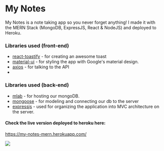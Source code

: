# My Notes

My Notes is a note taking app so you never forget anything! I made it with the MERN Stack (MongoDB, ExpressJS, React & NodeJS) and deployed to Heroku.

### Libraries used (front-end)
 * [react-toastify](https://www.npmjs.com/package/react-toastify) - for creating an awesome toast
 * [material-ui](https://material-ui.com/) - for styling the app with Google's material design.
 * [axios](https://material-ui.com/) - for talking to the API
 *
 ### Libraries used (back-end) 
* [mlab](https://mlab.com/) - for hosting our mongoDB.
* [mongoose](https://www.npmjs.com/package/mongoose) - for modeling and connecting our db to the server
* [expressjs](https://www.npmjs.com/package/express) - used for organizing the application into MVC architecture on the server.

#### Check the live version deployed to heroku here: 
https://my-notes-mern.herokuapp.com/

![](https://image.prntscr.com/image/TX-9dUZyTJOu29accRBARg.png)
